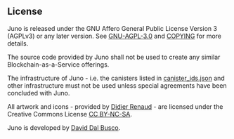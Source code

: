 ## License

Juno is released under the GNU Affero General Public License Version 3 (AGPLv3) or any later version. See [GNU-AGPL-3.0](GNU-AGPL-3.0) and [COPYING](COPYING) for more details.

The source code provided by Juno shall not be used to create any similar Blockchain-as-a-Service offerings.

The infrastructure of Juno - i.e. the canisters listed in [canister_ids.json](canister_ids.json) and other infrastructure must not be used unless special agreements have been concluded with Juno.

All artwork and icons - provided by [Didier Renaud](https://www.customfuture.com/) - are licensed under the Creative Commons License [CC BY-NC-SA](https://creativecommons.org/licenses/by-nc-sa/4.0/legalcode).

Juno is developed by [David Dal Busco](mailto:david.dalbusco@outlook.com).
